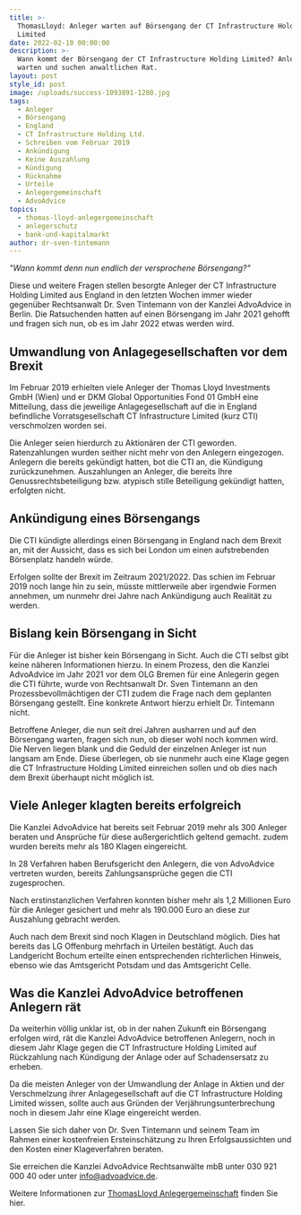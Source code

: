 ```yaml
---
title: >-
  ThomasLloyd: Anleger warten auf Börsengang der CT Infrastructure Holding
  Limited
date: 2022-02-10 00:00:00
description: >-
  Wann kommt der Börsengang der CT Infrastructure Holding Limited? Anleger
  warten und suchen anwaltlichen Rat.
layout: post
style_id: post
image: /uploads/success-1093891-1280.jpg
tags:
  - Anleger
  - Börsengang
  - England
  - CT Infrastructure Holding Ltd.
  - Schreiben vom Februar 2019
  - Ankündigung
  - Keine Auszahlung
  - Kündigung
  - Rücknahme
  - Urteile
  - Anlegergemeinschaft
  - AdvoAdvice
topics:
  - thomas-lloyd-anlegergemeinschaft
  - anlegerschutz
  - bank-und-kapitalmarkt
author: dr-sven-tintemann
---
```

*"Wann kommt denn nun endlich der versprochene Börsengang?"*

Diese und weitere Fragen stellen besorgte Anleger der CT Infrastructure Holding Limited aus England in den letzten Wochen immer wieder gegenüber Rechtsanwalt Dr. Sven Tintemann von der Kanzlei AdvoAdvice in Berlin. Die Ratsuchenden hatten auf einen Börsengang im Jahr 2021 gehofft und fragen sich nun, ob es im Jahr 2022 etwas werden wird.&nbsp;

## Umwandlung von Anlagegesellschaften vor dem Brexit

Im Februar 2019 erhielten viele Anleger der Thomas Lloyd Investments GmbH (Wien) und er DKM Global Opportunities Fond 01 GmbH eine Mitteilung, dass die jeweilige Anlagegesellschaft auf die in England befindliche Vorratsgesellschaft CT Infrastructure Limited (kurz CTI) verschmolzen worden sei.&nbsp;

Die Anleger seien hierdurch zu Aktionären der CTI geworden. Ratenzahlungen wurden seither nicht mehr von den Anlegern eingezogen. Anlegern die bereits gekündigt hatten, bot die CTI an, die Kündigung zurückzunehmen. Auszahlungen an Anleger, die bereits Ihre Genussrechtsbeteiligung bzw. atypisch stille Beteiligung gekündigt hatten, erfolgten nicht.&nbsp;

## Ankündigung eines Börsengangs

Die CTI kündigte allerdings einen Börsengang in England nach dem Brexit an, mit der Aussicht, dass es sich bei London um einen aufstrebenden Börsenplatz handeln würde.&nbsp;

Erfolgen sollte der Brexit im Zeitraum 2021/2022. Das schien im Februar 2019 noch lange hin zu sein, müsste mittlerweile aber irgendwie Formen annehmen, um nunmehr drei Jahre nach Ankündigung auch Realität zu werden.&nbsp;

## Bislang kein Börsengang in Sicht

Für die Anleger ist bisher kein Börsengang in Sicht. Auch die CTI selbst gibt keine näheren Informationen hierzu. In einem Prozess, den die Kanzlei AdvoAdvice im Jahr 2021 vor dem OLG Bremen für eine Anlegerin gegen die CTI führte, wurde von Rechtsanwalt Dr. Sven Tintemann an den Prozessbevollmächtigen der CTI zudem die Frage nach dem geplanten Börsengang gestellt. Eine konkrete Antwort hierzu erhielt Dr. Tintemann nicht.&nbsp;

Betroffene Anleger, die nun seit drei Jahren ausharren und auf den Börsengang warten, fragen sich nun, ob dieser wohl noch kommen wird. Die Nerven liegen blank und die Geduld der einzelnen Anleger ist nun langsam am Ende. Diese überlegen, ob sie nunmehr auch eine Klage gegen die CT Infrastructure Holding Limited einreichen sollen und ob dies nach dem Brexit überhaupt nicht möglich ist.&nbsp;

## Viele Anleger klagten bereits erfolgreich

Die Kanzlei AdvoAdvice hat bereits seit Februar 2019 mehr als 300 Anleger beraten und Ansprüche für diese außergerichtlich geltend gemacht. zudem wurden bereits mehr als 180 Klagen eingereicht.&nbsp;

In 28 Verfahren haben Berufsgericht den Anlegern, die von AdvoAdvice vertreten wurden, bereits Zahlungsansprüche gegen die CTI zugesprochen.&nbsp;

Nach erstinstanzlichen Verfahren konnten bisher mehr als 1,2 Millionen Euro für die Anleger gesichert und mehr als 190.000 Euro an diese zur Auszahlung gebracht werden.&nbsp;

Auch nach dem Brexit sind noch Klagen in Deutschland möglich. Dies hat bereits das LG Offenburg mehrfach in Urteilen bestätigt. Auch das Landgericht Bochum erteilte einen entsprechenden richterlichen Hinweis, ebenso wie das Amtsgericht Potsdam und das Amtsgericht Celle.&nbsp;

## Was die Kanzlei AdvoAdvice betroffenen Anlegern rät

Da weiterhin völlig unklar ist, ob in der nahen Zukunft ein Börsengang erfolgen wird, rät die Kanzlei AdvoAdvice betroffenen Anlegern, noch in diesem Jahr Klage gegen die CT Infrastructure Holding Limited auf Rückzahlung nach Kündigung der Anlage oder auf Schadensersatz zu erheben.&nbsp;

Da die meisten Anleger von der Umwandlung der Anlage in Aktien und der Verschmelzung ihrer Anlagegesellschaft auf die CT Infrastructure Holding Limited wissen, sollte auch aus Gründen der Verjährungsunterbrechung noch in diesem Jahr eine Klage eingereicht werden.&nbsp;

Lassen Sie sich daher von Dr. Sven Tintemann und seinem Team im Rahmen einer kostenfreien Ersteinschätzung zu Ihren Erfolgsaussichten und den Kosten einer Klageverfahren beraten.&nbsp;

Sie erreichen die Kanzlei AdvoAdvice Rechtsanwälte mbB unter 030 921 000 40 oder unter info@advoadvice.de.&nbsp;

Weitere Informationen zur [ThomasLloyd Anlegergemeinschaft](/themen/thomas-lloyd-anlegergemeinschaft/) finden Sie hier.&nbsp;